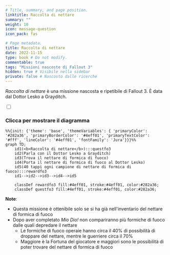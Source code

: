 ```yaml
---
# Title, summary, and page position.
linktitle: Raccolta di nettare
summary: ""
weight: 10
icon: message-question
icon_pack: fas

# Page metadata.
title: Raccolta di nettare
date: 2022-11-15
type: book # Do not modify.
commentable: true
tags: "Missioni nascoste di Fallout 3"
hidden: true # Visibile nella sidebar
private: false # Nascosto dalle ricerche
---
```


<div class="fo3">

*Raccolta di nettare* è una missione nascosta e ripetibile di Fallout 3. È data dal Dottor Lesko a Grayditch.



<section class="chart-collapse">
<input type="checkbox" name="collapse2" id="handle2">
<h3 class="handle">
<label for="handle2">Clicca per mostrare il diagramma</label>
</h3>
<div class="content">

```mermaid
%%{init: {'theme': 'base', 'themeVariables': { 'primaryColor': '#282a36', 'primaryBorderColor': '#4eff01', 'primaryTextColor': '#fff', 'lineColor': '#4eff01', 'fontFamily': 'Jura'}}}%%
graph TD;
    id1(<b>Raccolta di nettare</b>):::questfo3
    id2(Parla con il Dottor Lesko a Grayditch)
    id3(Trova il nettare di formica di fuoco)
    id4(Porta il nettare di formica di fuoco al Dottor Lesko)
    id5(40 tappi ogni campione di nettare di formica di fuoco):::rewardfo3
    id1-->id2-->id3-->id4-->id5
    
    classDef rewardfo3 fill:#4eff01, stroke:#4eff01, color:#282a36;
    classDef questfo3 fill:#4eff01, stroke:#4eff01, color:#282a36;
```

</div>
</section>

**Note**:
- Questa missione è ottenibile solo se si ha già nell'inventario del nettare di formica di fuoco
- Dopo aver completato *Mio Dio!* non compariranno più formiche di fuoco dalle quali depredare il nettare
    - Le formiche di fuoco operaie hanno circa il 40% di possibilità di droppare del nettare, mentre le guerriere circa il 70%
    - Maggiore è la Fortuna del giocatore e maggiori sono le possibilità di poter trovare del nettare di formica di fuoco


</div>